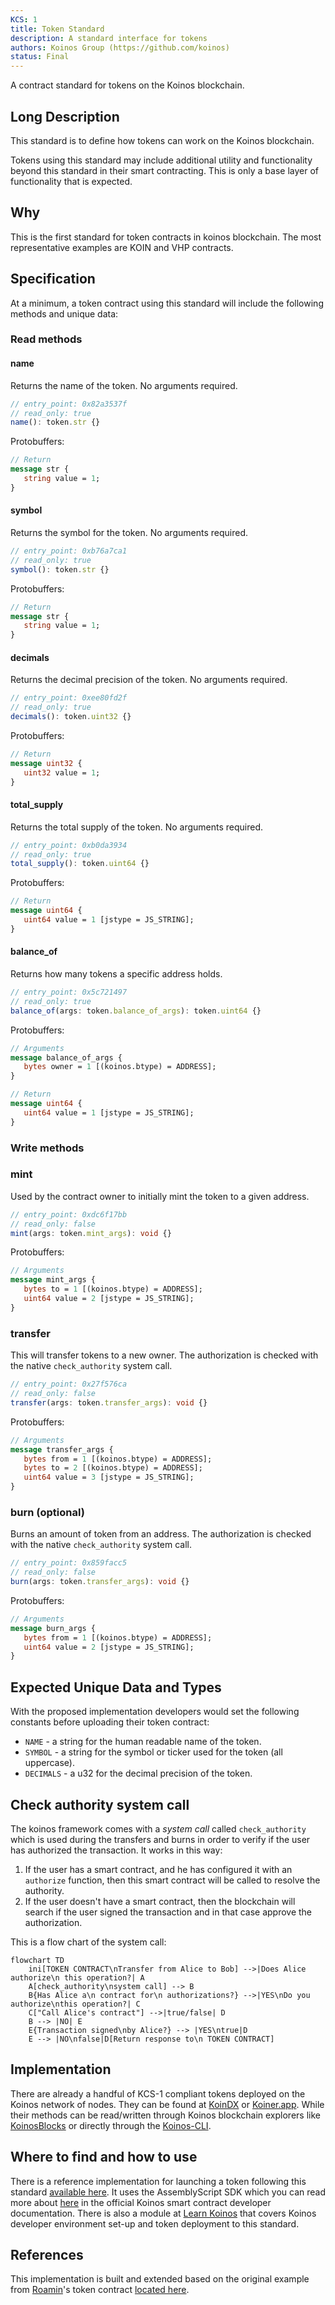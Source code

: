 ```yaml
---
KCS: 1
title: Token Standard
description: A standard interface for tokens
authors: Koinos Group (https://github.com/koinos)
status: Final
---
```


A contract standard for tokens on the Koinos blockchain.

## Long Description

This standard is to define how tokens can work on the Koinos blockchain.

Tokens using this standard may include additional utility and functionality beyond this standard in their smart contracting. This is only a base layer of functionality that is expected.

## Why

This is the first standard for token contracts in koinos blockchain. The most representative examples are KOIN and VHP contracts.

## Specification

At a minimum, a token contract using this standard will include the following methods and unique data:

### Read methods

#### name

Returns the name of the token. No arguments required.

```ts
// entry_point: 0x82a3537f
// read_only: true
name(): token.str {}
```

Protobuffers:

```proto
// Return
message str {
   string value = 1;
}
```

#### symbol

Returns the symbol for the token. No arguments required.

```ts
// entry_point: 0xb76a7ca1
// read_only: true
symbol(): token.str {}
```

Protobuffers:

```proto
// Return
message str {
   string value = 1;
}
```

#### decimals

Returns the decimal precision of the token. No arguments required.

```ts
// entry_point: 0xee80fd2f
// read_only: true
decimals(): token.uint32 {}
```

Protobuffers:

```proto
// Return
message uint32 {
   uint32 value = 1;
}
```

#### total_supply

Returns the total supply of the token. No arguments required.

```ts
// entry_point: 0xb0da3934
// read_only: true
total_supply(): token.uint64 {}
```

Protobuffers:

```proto
// Return
message uint64 {
   uint64 value = 1 [jstype = JS_STRING];
}
```

#### balance_of

Returns how many tokens a specific address holds.

```ts
// entry_point: 0x5c721497
// read_only: true
balance_of(args: token.balance_of_args): token.uint64 {}
```

Protobuffers:

```proto
// Arguments
message balance_of_args {
   bytes owner = 1 [(koinos.btype) = ADDRESS];
}

// Return
message uint64 {
   uint64 value = 1 [jstype = JS_STRING];
}
```

### Write methods

### mint

Used by the contract owner to initially mint the token to a given address.

```ts
// entry_point: 0xdc6f17bb
// read_only: false
mint(args: token.mint_args): void {}
```

Protobuffers:

```proto
// Arguments
message mint_args {
   bytes to = 1 [(koinos.btype) = ADDRESS];
   uint64 value = 2 [jstype = JS_STRING];
}
```

### transfer

This will transfer tokens to a new owner. The authorization is checked with the native `check_authority` system call.

```ts
// entry_point: 0x27f576ca
// read_only: false
transfer(args: token.transfer_args): void {}
```

Protobuffers:

```proto
// Arguments
message transfer_args {
   bytes from = 1 [(koinos.btype) = ADDRESS];
   bytes to = 2 [(koinos.btype) = ADDRESS];
   uint64 value = 3 [jstype = JS_STRING];
}
```

### burn (optional)

Burns an amount of token from an address. The authorization is checked with the native `check_authority` system call.

```ts
// entry_point: 0x859facc5
// read_only: false
burn(args: token.transfer_args): void {}
```

Protobuffers:

```proto
// Arguments
message burn_args {
   bytes from = 1 [(koinos.btype) = ADDRESS];
   uint64 value = 2 [jstype = JS_STRING];
}
```

## Expected Unique Data and Types

With the proposed implementation developers would set the following constants before uploading their token contract:

- `NAME` - a string for the human readable name of the token.
- `SYMBOL` - a string for the symbol or ticker used for the token (all uppercase).
- `DECIMALS` - a u32 for the decimal precision of the token.

## Check authority system call

The koinos framework comes with a _system call_ called `check_authority` which is used during the transfers and burns in order to verify if the user has authorized the transaction. It works in this way:

1. If the user has a smart contract, and he has configured it with an `authorize` function, then this smart contract will be called to resolve the authority.
2. If the user doesn't have a smart contract, then the blockchain will search if the user signed the transaction and in that case approve the authorization.

This is a flow chart of the system call:

```mermaid
flowchart TD
    ini[TOKEN CONTRACT\nTransfer from Alice to Bob] -->|Does Alice authorize\n this operation?| A
    A[check_authority\nsystem call] --> B
    B{Has Alice a\n contract for\n authorizations?} -->|YES\nDo you authorize\nthis operation?| C
    C["Call Alice's contract"] -->|true/false| D
    B --> |NO| E
    E{Transaction signed\nby Alice?} --> |YES\ntrue|D
    E --> |NO\nfalse|D[Return response to\n TOKEN CONTRACT]
```

## Implementation

There are already a handful of KCS-1 compliant tokens deployed on the Koinos network of nodes. They can be found at [KoinDX](https://app.koindx.com/swap) or [Koiner.app](https://koiner.app/). While their methods can be read/written through Koinos blockchain explorers like [KoinosBlocks](https://koinosblocks.com/) or directly through the [Koinos-CLI](https://github.com/koinos/koinos-cli).

## Where to find and how to use

There is a reference implementation for launching a token following this standard [available here](https://github.com/roaminro/koinos-sdk-as-examples/tree/main/token). It uses the AssemblyScript SDK which you can read more about [here](https://docs.koinos.io/quickstart/contract-developer-guide/) in the official Koinos smart contract developer documentation. There is also a module at [Learn Koinos](https://learnkoinos.xyz/docs/modules/) that covers Koinos developer environment set-up and token deployment to this standard.

## References

This implementation is built and extended based on the original example from [Roamin](https://github.com/roaminro)'s token contract [located here](https://github.com/roaminro/koinos-sdk-as-examples/tree/main/token).
